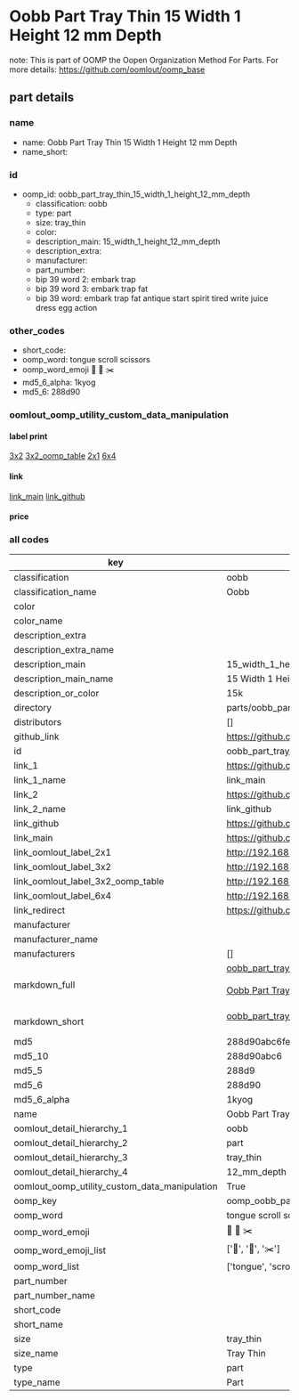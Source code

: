 # Oobb Part Tray Thin 15 Width 1 Height 12 mm Depth  

note: This is part of OOMP the Oopen Organization Method For Parts. For more details: https://github.com/oomlout/oomp_base

##  part details
  







### name
* name: Oobb Part Tray Thin 15 Width 1 Height 12 mm Depth
* name_short: 
### id
* oomp_id: oobb_part_tray_thin_15_width_1_height_12_mm_depth
  * classification: oobb
  * type: part
  * size: tray_thin
  * color: 
  * description_main: 15_width_1_height_12_mm_depth
  * description_extra: 
  * manufacturer: 
  * part_number: 
  * bip 39 word 2: embark trap
  * bip 39 word 3: embark trap fat
  * bip 39 word: embark trap fat antique start spirit tired write juice dress egg action

### other_codes
* short_code: 
* oomp_word: tongue scroll scissors
* oomp_word_emoji :tongue: :scroll: :scissors:
* md5_6_alpha: 1kyog
* md5_6: 288d90






### oomlout_oomp_utility_custom_data_manipulation
#### label print
[3x2](http://192.168.1.245:1112/?label=oomp%201kyog)
[3x2_oomp_table](http://192.168.1.108:1112/?label=oomp%201kyog)
[2x1](http://192.168.1.242:1112/?label=oomp%201kyog)
[6x4](http://192.168.1.55:1112/?label=oomp%201kyog)    

#### link

[link_main](https://github.com/oomlout/oomlout_oomp_version_1_messy/tree/main/parts/oobb_part_tray_thin_15_width_1_height_12_mm_depth) [link_github](https://github.com/oomlout/oomlout_oomp_version_1_messy/tree/main/parts/oobb_part_tray_thin_15_width_1_height_12_mm_depth)                             

#### price







### all codes 
| key | value |  
| --- | --- |  
| classification | oobb |  
| classification_name | Oobb |  
| color |  |  
| color_name |  |  
| description_extra |  |  
| description_extra_name |  |  
| description_main | 15_width_1_height_12_mm_depth |  
| description_main_name | 15 Width 1 Height 12 mm Depth |  
| description_or_color | 15k |  
| directory | parts/oobb_part_tray_thin_15_width_1_height_12_mm_depth |  
| distributors | [] |  
| github_link | https://github.com/oomlout/oomlout_oomp_part_src/tree/main/parts/oobb_part_tray_thin_15_width_1_height_12_mm_depth |  
| id | oobb_part_tray_thin_15_width_1_height_12_mm_depth |  
| link_1 | https://github.com/oomlout/oomlout_oomp_version_1_messy/tree/main/parts/oobb_part_tray_thin_15_width_1_height_12_mm_depth |  
| link_1_name | link_main |  
| link_2 | https://github.com/oomlout/oomlout_oomp_version_1_messy/tree/main/parts/oobb_part_tray_thin_15_width_1_height_12_mm_depth |  
| link_2_name | link_github |  
| link_github | https://github.com/oomlout/oomlout_oomp_version_1_messy/tree/main/parts/oobb_part_tray_thin_15_width_1_height_12_mm_depth |  
| link_main | https://github.com/oomlout/oomlout_oomp_version_1_messy/tree/main/parts/oobb_part_tray_thin_15_width_1_height_12_mm_depth |  
| link_oomlout_label_2x1 | http://192.168.1.242:1112/?label=oomp%201kyog |  
| link_oomlout_label_3x2 | http://192.168.1.245:1112/?label=oomp%201kyog |  
| link_oomlout_label_3x2_oomp_table | http://192.168.1.108:1112/?label=oomp%201kyog |  
| link_oomlout_label_6x4 | http://192.168.1.55:1112/?label=oomp%201kyog |  
| link_redirect | https://github.com/oomlout/oomlout_oomp_version_1_messy/tree/main/parts/oobb_part_tray_thin_15_width_1_height_12_mm_depth |  
| manufacturer |  |  
| manufacturer_name |  |  
| manufacturers | [] |  
| markdown_full | [oobb_part_tray_thin_15_width_1_height_12_mm_depth](none)<br>[](none)<br>[Oobb Part Tray Thin 15 Width 1 Height 12 Mm Depth](none)<br><br> |  
| markdown_short | [oobb_part_tray_thin_15_width_1_height_12_mm_depth](none)<br><br> |  
| md5 | 288d90abc6fe9c57486a509ea6f9d242 |  
| md5_10 | 288d90abc6 |  
| md5_5 | 288d9 |  
| md5_6 | 288d90 |  
| md5_6_alpha | 1kyog |  
| name | Oobb Part Tray Thin 15 Width 1 Height 12 mm Depth |  
| oomlout_detail_hierarchy_1 | oobb |  
| oomlout_detail_hierarchy_2 | part |  
| oomlout_detail_hierarchy_3 | tray_thin |  
| oomlout_detail_hierarchy_4 | 12_mm_depth |  
| oomlout_oomp_utility_custom_data_manipulation | True |  
| oomp_key | oomp_oobb_part_tray_thin_15_width_1_height_12_mm_depth |  
| oomp_word | tongue scroll scissors |  
| oomp_word_emoji | :tongue: :scroll: :scissors: |  
| oomp_word_emoji_list | [':tongue:', ':scroll:', ':scissors:'] |  
| oomp_word_list | ['tongue', 'scroll', 'scissors'] |  
| part_number |  |  
| part_number_name |  |  
| short_code |  |  
| short_name |  |  
| size | tray_thin |  
| size_name | Tray Thin |  
| type | part |  
| type_name | Part |  
